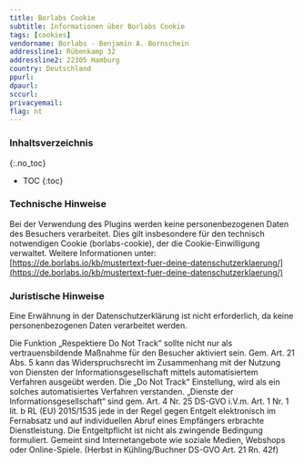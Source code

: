 ```yaml
---
title: Borlabs Cookie
subtitle: Informationen über Borlabs Cookie
tags: [cookies]
vendorname: Borlabs - Benjamin A. Bornschein
addressline1: Rübenkamp 32
addressline2: 22305 Hamburg
country: Deutschland
ppurl:
dpaurl:
sccurl:
privacyemail:
flag: nt
---
```

### Inhaltsverzeichnis
{:.no_toc}
* TOC
{:toc}

### Technische Hinweise
Bei der Verwendung des Plugins werden keine personenbezogenen Daten des Besuchers verarbeitet. Dies gilt insbesondere für den technisch notwendigen Cookie (borlabs-cookie), der die Cookie-Einwilligung verwaltet. Weitere Informationen unter: [https://de.borlabs.io/kb/mustertext-fuer-deine-datenschutzerklaerung/](https://de.borlabs.io/kb/mustertext-fuer-deine-datenschutzerklaerung/)

### Juristische Hinweise
Eine Erwähnung in der Datenschutzerklärung ist nicht erforderlich, da keine personenbezogenen Daten verarbeitet werden.

Die Funktion „Respektiere Do Not Track“ sollte nicht nur als vertrauensbildende Maßnahme für den Besucher aktiviert sein. Gem. Art. 21 Abs. 5 kann das Widerspruchsrecht im Zusammenhang mit der Nutzung von Diensten der Informationsgesellschaft mittels automatisiertem Verfahren ausgeübt werden. Die „Do Not Track“ Einstellung, wird als ein solches automatisiertes Verfahren verstanden. „Dienste der Informationsgesellschaft“ sind gem.  Art. 4 Nr. 25 DS-GVO i.V.m. Art. 1 Nr. 1 lit. b RL (EU) 2015/1535 jede in der Regel gegen Entgelt elektronisch im Fernabsatz und auf individuellen Abruf eines Empfängers erbrachte Dienstleistung. Die Entgeltpflicht ist nicht als zwingende Bedingung formuliert. Gemeint sind Internetangebote wie soziale Medien, Webshops oder Online-Spiele. (Herbst in Kühling/Buchner DS-GVO Art. 21 Rn. 42f)